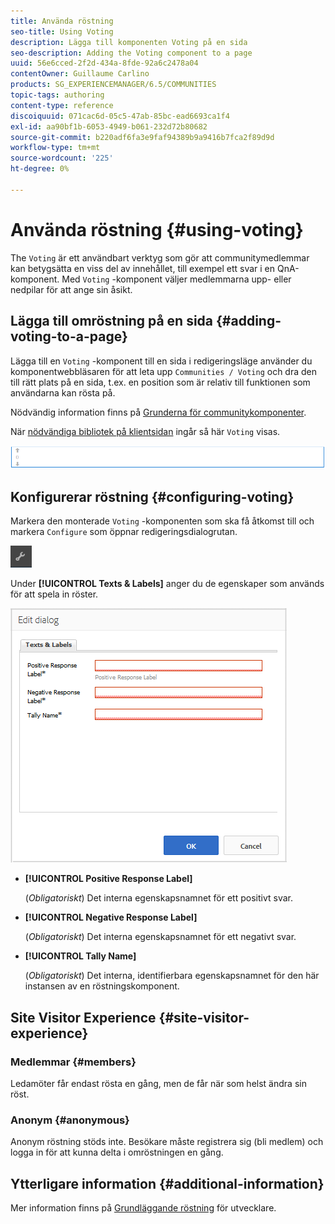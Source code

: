 ```yaml
---
title: Använda röstning
seo-title: Using Voting
description: Lägga till komponenten Voting på en sida
seo-description: Adding the Voting component to a page
uuid: 56e6cced-2f2d-434a-8fde-92a6c2478a04
contentOwner: Guillaume Carlino
products: SG_EXPERIENCEMANAGER/6.5/COMMUNITIES
topic-tags: authoring
content-type: reference
discoiquuid: 071cac6d-05c5-47ab-85bc-ead6693ca1f4
exl-id: aa90bf1b-6053-4949-b061-232d72b80682
source-git-commit: b220adf6fa3e9faf94389b9a9416b7fca2f89d9d
workflow-type: tm+mt
source-wordcount: '225'
ht-degree: 0%

---
```


# Använda röstning {#using-voting}

The `Voting` är ett användbart verktyg som gör att communitymedlemmar kan betygsätta en viss del av innehållet, till exempel ett svar i en QnA-komponent. Med `Voting` -komponent väljer medlemmarna upp- eller nedpilar för att ange sin åsikt.

## Lägga till omröstning på en sida {#adding-voting-to-a-page}

Lägga till en `Voting` -komponent till en sida i redigeringsläge använder du komponentwebbläsaren för att leta upp `Communities / Voting` och dra den till rätt plats på en sida, t.ex. en position som är relativ till funktionen som användarna kan rösta på.

Nödvändig information finns på [Grunderna för communitykomponenter](basics.md).

När [nödvändiga bibliotek på klientsidan](essentials-voting.md#essentials-for-client-side) ingår så här `Voting` visas.

![röstningskomponent](assets/voting-component.png)

## Konfigurerar röstning {#configuring-voting}

Markera den monterade `Voting` -komponenten som ska få åtkomst till och markera `Configure` som öppnar redigeringsdialogrutan.

![konfigurera](assets/configure-new.png)

Under **[!UICONTROL Texts & Labels]** anger du de egenskaper som används för att spela in röster.

![röstsetikett](assets/voting-label.png)

* **[!UICONTROL Positive Response Label]**

   (*Obligatoriskt*) Det interna egenskapsnamnet för ett positivt svar.

* **[!UICONTROL Negative Response Label]**

   (*Obligatoriskt*) Det interna egenskapsnamnet för ett negativt svar.

* **[!UICONTROL Tally Name]**

   (*Obligatoriskt*) Det interna, identifierbara egenskapsnamnet för den här instansen av en röstningskomponent.

## Site Visitor Experience {#site-visitor-experience}

### Medlemmar {#members}

Ledamöter får endast rösta en gång, men de får när som helst ändra sin röst.

### Anonym {#anonymous}

Anonym röstning stöds inte. Besökare måste registrera sig (bli medlem) och logga in för att kunna delta i omröstningen en gång.

## Ytterligare information {#additional-information}

Mer information finns på [Grundläggande röstning](essentials-voting.md) för utvecklare.
